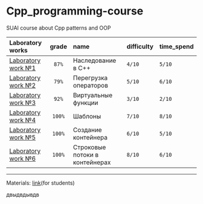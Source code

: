 # Cpp_programming-course

SUAI course about Cpp patterns and OOP

| Laboratory works                                                                         | grade  | name                  | difficulty  | time_spend  | 
|:-----------------------------------------------------------------------------------------|:------:|:----------------------|:------------|:------------|
| [Laboratory work №1](https://github.com/gr1shan1a/Cpp_programming-course/tree/main/lab1) | `87%`  | Наследование в C++    | `4/10`      | `5/10`      |
| [Laboratory work №2](https://github.com/gr1shan1a/Cpp_programming-course/tree/main/lab2) | `79%`  | Перегрузка операторов | `5/10`      | `6/10`      |
| [Laboratory work №3](https://github.com/gr1shan1a/Cpp_programming-course/tree/main/lab3) | `92%`  | Виртуальные функции   | `3/10`      | `2/10`      |
| [Laboratory work №4](https://github.com/gr1shan1a/Cpp_programming-course/tree/main/lab4) | `100%` | Шаблоны               | `7/10`      | `8/10`      |
| [Laboratory work №5](https://github.com/gr1shan1a/Cpp_programming-course/tree/main/lab5) | `100%` | Создание контейнера   | `6/10`      | `5/10`      |
| [Laboratory work №6](https://github.com/gr1shan1a/Cpp_programming-course/tree/main/lab6) | `100%` | Строковые потоки в контейнерах  | `8/10` | `6/10`   |


----
Materials: [link](https://pro.guap.ru/inside/student/materials/d5a46fdff874ecd09999f209598f8e8e/download)(for students)

двыдвдывдв
